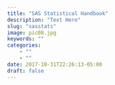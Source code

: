 ```yaml
---
title: "SAS Statistical Handbook"
description: "Text Here"
slug: "sasstats"
image: pic08.jpg
keywords: ""
categories: 
    - ""
    - ""
date: 2017-10-31T22:26:13-05:00
draft: false
---
```


